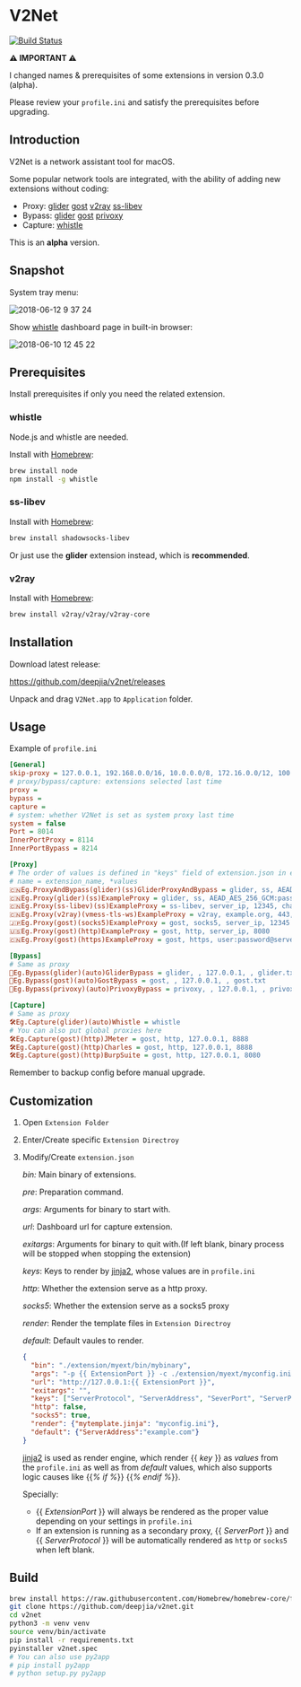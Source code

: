 # V2Net
[![Build Status](https://travis-ci.org/deepjia/v2net.svg?branch=master)](https://travis-ci.org/deepjia/v2net)

**⚠️ IMPORTANT ⚠️**

I changed names & prerequisites of some extensions in version 0.3.0 (alpha).

Please review your `profile.ini` and satisfy the prerequisites before upgrading.

## Introduction
V2Net is a network assistant tool for macOS.

Some popular network tools are integrated, with the ability of adding new extensions without coding:

* Proxy:
[glider](https://github.com/nadoo/glider)
[gost](https://github.com/ginuerzh/gost/tree/2.6)
[v2ray](https://www.v2ray.com)
[ss-libev](https://github.com/shadowsocks/shadowsocks-libev)
* Bypass:
[glider](https://github.com/nadoo/glider)
[gost](https://github.com/ginuerzh/gost/tree/2.6)
[privoxy](https://www.privoxy.org)
* Capture:
[whistle](https://github.com/avwo/whistle)

This is an **alpha** version.


## Snapshot
System tray menu:

![2018-06-12 9 37 24](https://user-images.githubusercontent.com/1452602/41293869-126d75f6-6e89-11e8-86a3-a1854d9c6abc.png)

Show [whistle](https://github.com/avwo/whistle) dashboard page in built-in browser:

![2018-06-10 12 45 22](https://user-images.githubusercontent.com/1452602/41194011-ba955c06-6c47-11e8-9419-3795d344de15.png)

## Prerequisites
Install prerequisites if only you need the related extension.
### whistle
Node.js and whistle are needed.

Install with [Homebrew](https://brew.sh/):

```bash
brew install node
npm install -g whistle
```

### ss-libev
Install with [Homebrew](https://brew.sh/):

```bash
brew install shadowsocks-libev
```

Or just use the **glider** extension instead, which is **recommended**.

### v2ray
Install with [Homebrew](https://brew.sh/):

```bash
brew install v2ray/v2ray/v2ray-core
```


## Installation
Download latest release:

<https://github.com/deepjia/v2net/releases>

Unpack and drag `V2Net.app` to `Application` folder.

## Usage
Example of `profile.ini`

```ini
[General]
skip-proxy = 127.0.0.1, 192.168.0.0/16, 10.0.0.0/8, 172.16.0.0/12, 100.64.0.0/10, localhost, *.local, ::ffff:0:0:0:0/1, ::ffff:128:0:0:0/1
# proxy/bypass/capture: extensions selected last time
proxy =
bypass =
capture =
# system: whether V2Net is set as system proxy last time
system = false
Port = 8014
InnerPortProxy = 8114
InnerPortBypass = 8214

[Proxy]
# The order of values is defined in "keys" field of extension.json in extension folders
# name = extension_name, *values
🇨🇳Eg.ProxyAndBypass(glider)(ss)GliderProxyAndBypass = glider, ss, AEAD_CHACHA20_POLY1305:password@server_ip, 12345, glider.txt
🇨🇳Eg.Proxy(glider)(ss)ExampleProxy = glider, ss, AEAD_AES_256_GCM:password@server_ip, 12345
🇨🇳️Eg.Proxy(ss-libev)(ss)ExampleProxy = ss-libev, server_ip, 12345, chacha20-ietf-poly1305, password
🇨🇳Eg.Proxy(v2ray)(vmess-tls-ws)ExampleProxy = v2ray, example.org, 443, /ws, uuid
🇯🇵Eg.Proxy(gost)(socks5)ExampleProxy = gost, socks5, server_ip, 12345
🇺🇸Eg.Proxy(gost)(http)ExampleProxy = gost, http, server_ip, 8080
🇨🇳Eg.Proxy(gost)(https)ExampleProxy = gost, https, user:password@server_ip, 443

[Bypass]
# Same as proxy
🚄Eg.Bypass(glider)(auto)GliderBypass = glider, , 127.0.0.1, , glider.txt
🚄Eg.Bypass(gost)(auto)GostBypass = gost, , 127.0.0.1, , gost.txt
🚄Eg.Bypass(privoxy)(auto)PrivoxyBypass = privoxy, , 127.0.0.1, , privoxy.txt

[Capture]
# Same as proxy
🛠️Eg.Capture(glider)(auto)Whistle = whistle
# You can also put global proxies here
🛠️Eg.Capture(gost)(http)JMeter = gost, http, 127.0.0.1, 8888
🛠Eg.Capture(gost)(http)Charles = gost, http, 127.0.0.1, 8888
🛠️Eg.Capture(gost)(http)BurpSuite = gost, http, 127.0.0.1, 8080

```

Remember to backup config before manual upgrade.

## Customization

1. Open `Extension Folder`

2. Enter/Create specific `Extension Directroy`

3. Modify/Create `extension.json`

   *bin:* Main binary of extensions.

   *pre*: Preparation command.
   
   *args*: Arguments for binary to start with.

   *url*: Dashboard url for capture extension.

   *exitargs*: Arguments for binary to quit with.(If left blank, binary process  will be stopped when stopping the extension)

   *keys*: Keys to render by [jinja2](http://jinja.pocoo.org), whose values are in `profile.ini`

   *http*: Whether the extension serve as a http proxy.

   *socks5*: Whether the extension serve as a socks5 proxy

   *render*: Render the template files in `Extension Directroy`

   *default*: Default vaules to render.

   ```json
   {
     "bin": "./extension/myext/bin/mybinary",
     "args": "-p {{ ExtensionPort }} -c ./extension/myext/myconfig.ini",
     "url": "http://127.0.0.1:{{ ExtensionPort }}",
     "exitargs": "",
     "keys": ["ServerProtocol", "ServerAddress", "SeverPort", "ServerPassword"],
     "http": false,
     "socks5": true,
     "render": {"mytemplate.jinja": "myconfig.ini"},
     "default": {"ServerAddress":"example.com"}
   }
   ```

   [jinja2](http://jinja.pocoo.org) is used as render engine, which render {{ *key* }} as *values* from the `profile.ini` as well as from *default* values, which also supports logic causes like {{*% if  %*}} {{*% endif %*}}.

   Specially:

      - {{ *ExtensionPort* }} will always be rendered as the proper value depending on your settings in `profile.ini`
      - If an extension is running as a secondary proxy, {{ *ServerPort* }} and {{ *ServerProtocol* }} will be automatically rendered as `http` or `socks5` when left blank.


## Build

```bash
brew install https://raw.githubusercontent.com/Homebrew/homebrew-core/f2a764ef944b1080be64bd88dca9a1d80130c558/Formula/python.rb
git clone https://github.com/deepjia/v2net.git
cd v2net
python3 -m venv venv
source venv/bin/activate
pip install -r requirements.txt
pyinstaller v2net.spec
# You can also use py2app
# pip install py2app
# python setup.py py2app
```